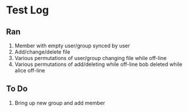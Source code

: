 # Test Log
## Ran
1. Member with empty user/group synced by user
2. Add/change/delete file
2. Various permutations of user/group changing file while off-line
3. Various permutations of add/deleting while off-line
bob deleted while alice off-line


## To Do
1. Bring up new group and add member